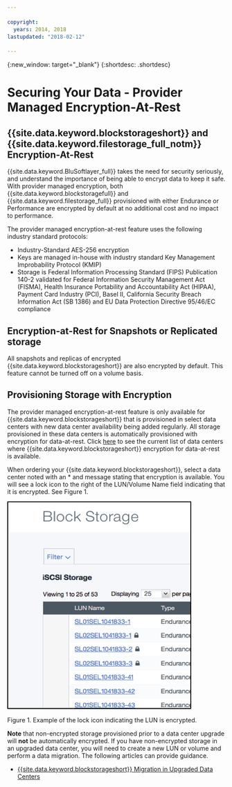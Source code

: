 ```yaml
---

copyright:
  years: 2014, 2018
lastupdated: "2018-02-12"

---
```

{:new_window: target="_blank"}
{:shortdesc: .shortdesc}

# Securing Your Data - Provider Managed Encryption-At-Rest

## {{site.data.keyword.blockstorageshort}} and {{site.data.keyword.filestorage_full_notm}} Encryption-At-Rest 

{{site.data.keyword.BluSoftlayer_full}} takes the need for security seriously, and understand the importance of being able to encrypt data to keep it safe. With provider managed encryption, both {{site.data.keyword.blockstoragefull}} and {{site.data.keyword.filestorage_full}} provisioned with either Endurance or Performance are encrypted by default at no additional cost and no impact to performance.

The provider managed encryption-at-rest feature uses the following industry standard protocols:

* Industry-Standard AES-256 encryption
* Keys are managed in-house with industry standard Key Management Improbability Protocol (KMIP)
* Storage is Federal Information Processing Standard (FIPS) Publication 140-2 validated for Federal Information Security Management Act (FISMA), Health Insurance Portability and Accountability Act (HIPAA), Payment Card Industry (PCI), Basel II, California Security Breach Information Act (SB 1386) and EU Data Protection Directive 95/46/EC compliance

## Encryption-at-Rest for Snapshots or Replicated storage  

All snapshots and replicas of encrypted {{site.data.keyword.blockstorageshort}} are also encrypted by default. This feature cannot be turned off on a volume basis.

## Provisioning Storage with Encryption

The provider managed encryption-at-rest feature is only available for {{site.data.keyword.blockstorageshort}} that is provisioned in select data centers with new data center availability being added regularly. All storage provisioned in these data centers is automatically provisioned with encryption for data-at-rest. Click [here](new-ibm-block-and-file-storage-location-and-features.html) to see the current list of data centers where {{site.data.keyword.blockstorageshort}} encryption for data-at-rest is available.

When ordering your {{site.data.keyword.blockstorageshort}}, select a data center noted with an * and message stating that encryption is available. You will see a lock icon to the right of the LUN/Volume Name field indicating that it is encrypted. See Figure 1.

![The lock icon indicates that the LUN is encrypted](/images/encryptedstorage.png)
<caption>Figure 1. Example of the lock icon indicating the LUN is encrypted.</caption>



**Note** that non-encrypted storage provisioned prior to a data center upgrade will **not** be automatically encrypted. If you have non-encrypted storage in an upgraded data center, you will need to create a new LUN or volume and perform a data migration. The following articles can provide guidance.

* [{{site.data.keyword.blockstorageshort}} Migration in Upgraded Data Centers](migrate-block-storage-encrypted-block-storage.html)
